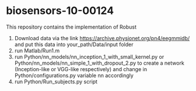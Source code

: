 # biosensors-10-00124

This repository contains the implementation of Robust 
1) Download data via the link https://archive.physionet.org/pn4/eegmmidb/ and put this data into your_path/Data/input folder
2) run Matlab/Run1.m
3) run Python/nn_models/nn_inception_1_with_small_kernel.py or Python/nn_models/nn_simple_1_with_dropout_2.py to create a network (Inception-like or VGG-like respectively) and change in Python/configurations.py variable nn accordingly
4) run Python/Run_subjects.py script
